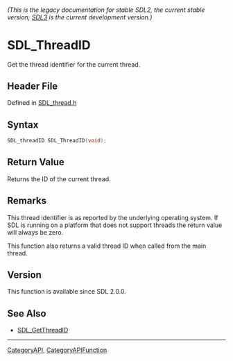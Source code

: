 ###### (This is the legacy documentation for stable SDL2, the current stable version; [SDL3](https://wiki.libsdl.org/SDL3/) is the current development version.)
# SDL_ThreadID

Get the thread identifier for the current thread.

## Header File

Defined in [SDL_thread.h](https://github.com/libsdl-org/SDL/blob/SDL2/include/SDL_thread.h)

## Syntax

```c
SDL_threadID SDL_ThreadID(void);

```

## Return Value

Returns the ID of the current thread.

## Remarks

This thread identifier is as reported by the underlying operating system.
If SDL is running on a platform that does not support threads the return
value will always be zero.

This function also returns a valid thread ID when called from the main
thread.

## Version

This function is available since SDL 2.0.0.

## See Also

- [SDL_GetThreadID](SDL_GetThreadID)

----
[CategoryAPI](CategoryAPI), [CategoryAPIFunction](CategoryAPIFunction)

